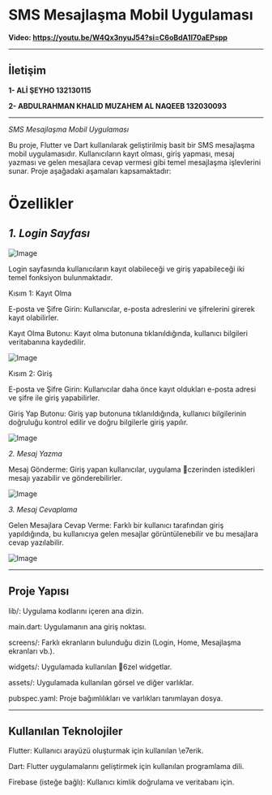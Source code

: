 # SMS Mesajlaşma Mobil Uygulaması

**Video: https://youtu.be/W4Qx3nyuJ54?si=C6oBdA1I70aEPspp** 

---

## İletişim
**1- ALİ ŞEYHO 132130115**

**2- ABDULRAHMAN KHALID MUZAHEM AL NAQEEB 132030093**


---

*SMS Mesajlaşma Mobil Uygulaması*

Bu proje, Flutter ve Dart kullanılarak geliştirilmiş basit bir SMS mesajlaşma mobil uygulamasıdır. Kullanıcıların kayıt olması, giriş yapması, mesaj yazması ve gelen mesajlara cevap vermesi gibi temel mesajlaşma işlevlerini sunar. Proje aşağadaki aşamaları kapsamaktadır:

# Özellikler

## *1. Login Sayfası*

![Image](https://github.com/user-attachments/assets/00fcb53f-1690-41f7-bbed-0d30d26962b4)

Login sayfasında kullanıcıların kayıt olabileceği ve giriş yapabileceği iki temel fonksiyon bulunmaktadır.

Kısım 1: Kayıt Olma

E-posta ve Şifre Girin: Kullanıcılar, e-posta adreslerini ve şifrelerini girerek kayıt olabilirler.

Kayıt Olma Butonu: Kayıt olma butonuna tıklanıldığında, kullanıcı bilgileri veritabanına kaydedilir.

![Image](https://github.com/user-attachments/assets/af4eebd3-abd3-454c-abfe-546f101fa314)

Kısım 2: Giriş

E-posta ve Şifre Girin: Kullanıcılar daha önce kayıt oldukları e-posta adresi ve şifre ile giriş yapabilirler.

Giriş Yap Butonu: Giriş yap butonuna tıklanıldığında, kullanıcı bilgilerinin doğruluğu kontrol edilir ve doğru bilgilerle giriş yapılır.

![Image](https://github.com/user-attachments/assets/89f2f232-38a2-4b1a-bad2-90687ba52aa3)

*2. Mesaj Yazma*

Mesaj Gönderme: Giriş yapan kullanıcılar, uygulama czerinden istedikleri mesajı yazabilir ve gönderebilirler.

![Image](https://github.com/user-attachments/assets/700bf9e2-bc87-4858-bad9-71123855a8bd)


*3. Mesaj Cevaplama*

Gelen Mesajlara Cevap Verme: Farklı bir kullanıcı tarafından giriş yapıldığında, bu kullanıcıya gelen mesajlar görüntülenebilir ve bu mesajlara cevap yazılabilir.

![Image](https://github.com/user-attachments/assets/00fcb53f-1690-41f7-bbed-0d30d26962b4)


---


## Proje Yapısı

lib/: Uygulama kodlarını içeren ana dizin.

main.dart: Uygulamanın ana giriş noktası.

screens/: Farklı ekranların bulunduğu dizin (Login, Home, Mesajlaşma ekranları vb.).

widgets/: Uygulamada kullanılan 6zel widgetlar.

assets/: Uygulamada kullanılan görsel ve diğer varlıklar.

pubspec.yaml: Proje bağımlılıkları ve varlıkları tanımlayan dosya.


---

## Kullanılan Teknolojiler

Flutter: Kullanıcı arayüzü oluşturmak için kullanılan \e7erik.

Dart: Flutter uygulamalarını geliştirmek için kullanılan programlama dili.

Firebase (isteğe bağlı): Kullanıcı kimlik doğrulama ve veritabanı için.
